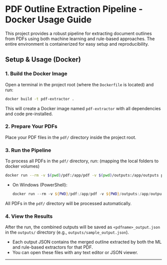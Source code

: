 # PDF Outline Extraction Pipeline - Docker Usage Guide

This project provides a robust pipeline for extracting document outlines from PDFs using both machine learning and rule-based approaches. The entire environment is containerized for easy setup and reproducibility.

## Setup & Usage (Docker)

### 1. Build the Docker Image

Open a terminal in the project root (where the `Dockerfile` is located) and run:

```sh
docker build -t pdf-extractor .
```

This will create a Docker image named `pdf-extractor` with all dependencies and code pre-installed.

### 2. Prepare Your PDFs

Place your PDF files in the `pdf/` directory inside the project root.


### 3. Run the Pipeline

To process all PDFs in the `pdf/` directory, run: (mapping the local folders to docker volumes)

```sh
docker run --rm -v $(pwd)/pdf:/app/pdf -v $(pwd)/outputs:/app/outputs pdf-extractor
```

- On Windows (PowerShell):
  ```powershell
  docker run --rm -v ${PWD}/pdf:/app/pdf -v ${PWD}/outputs:/app/outputs pdf-extractor
  ```

All PDFs in the `pdf/` directory will be processed automatically.

### 4. View the Results

After the run, the combined outputs will be saved as `<pdfname>_output.json` in the `outputs/` directory (e.g., `outputs/sample_output.json`).

- Each output JSON contains the merged outline extracted by both the ML and rule-based extractors for that PDF.
- You can open these files with any text editor or JSON viewer.

---
